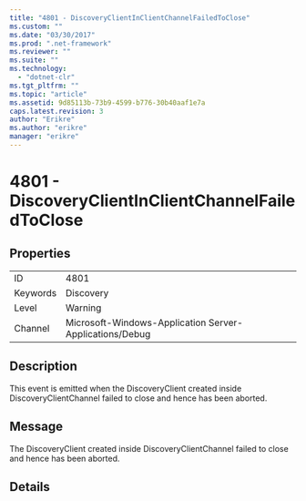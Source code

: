 ```yaml
---
title: "4801 - DiscoveryClientInClientChannelFailedToClose"
ms.custom: ""
ms.date: "03/30/2017"
ms.prod: ".net-framework"
ms.reviewer: ""
ms.suite: ""
ms.technology: 
  - "dotnet-clr"
ms.tgt_pltfrm: ""
ms.topic: "article"
ms.assetid: 9d85113b-73b9-4599-b776-30b40aaf1e7a
caps.latest.revision: 3
author: "Erikre"
ms.author: "erikre"
manager: "erikre"
---
```

# 4801 - DiscoveryClientInClientChannelFailedToClose
## Properties  
  
|||  
|-|-|  
|ID|4801|  
|Keywords|Discovery|  
|Level|Warning|  
|Channel|Microsoft-Windows-Application Server-Applications/Debug|  
  
## Description  
 This event is emitted when the DiscoveryClient created inside DiscoveryClientChannel failed to close and hence has been aborted.  
  
## Message  
 The DiscoveryClient created inside DiscoveryClientChannel failed to close and hence has been aborted.  
  
## Details
